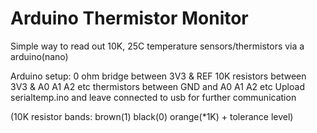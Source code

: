 # Arduino Thermistor Monitor
Simple way to read out 10K, 25C temperature sensors/thermistors via a arduino(nano)

Arduino setup:
0 ohm bridge between 3V3 & REF
10K resistors between 3V3 & A0 A1 A2 etc 
thermistors between GND and A0 A1 A2 etc
Upload serialtemp.ino and leave connected to usb for further communication


(10K resistor bands: brown(1) black(0) orange(*1K) + tolerance level)
